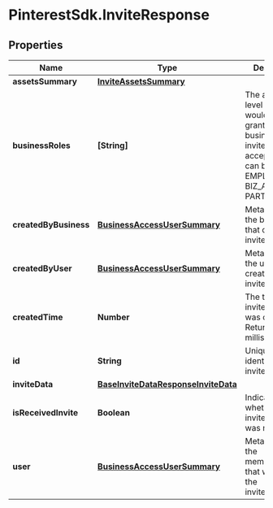 # PinterestSdk.InviteResponse

## Properties

Name | Type | Description | Notes
------------ | ------------- | ------------- | -------------
**assetsSummary** | [**InviteAssetsSummary**](InviteAssetsSummary.md) |  | [optional] 
**businessRoles** | **[String]** | The access level a user would be granted on the business if the invite/request is accepted. This can be EMPLOYEE, BIZ_ADMIN, or PARTNER. | [optional] 
**createdByBusiness** | [**BusinessAccessUserSummary**](BusinessAccessUserSummary.md) | Metadata for the business that created the invite/request. | [optional] 
**createdByUser** | [**BusinessAccessUserSummary**](BusinessAccessUserSummary.md) | Metadata for the user that created the invite/request. | [optional] 
**createdTime** | **Number** | The time the invite/request was created. Returned in milliseconds. | [optional] 
**id** | **String** | Unique identifier of the invite/request. | [optional] 
**inviteData** | [**BaseInviteDataResponseInviteData**](BaseInviteDataResponseInviteData.md) |  | [optional] 
**isReceivedInvite** | **Boolean** | Indicates whether the invite/request was received. | [optional] 
**user** | [**BusinessAccessUserSummary**](BusinessAccessUserSummary.md) | Metadata for the member/partner that was sent the invite/request. | [optional] 


